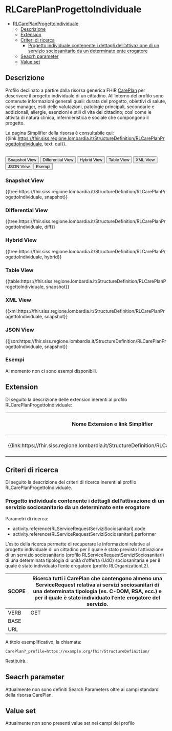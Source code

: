# RLCarePlanProgettoIndividuale

- [RLCarePlanProgettoIndividuale](#rlcareplanprogettoindividuale)
  - [Descrizione](#descrizione)
  - [Extension](#extension)
  - [Criteri di ricerca](#criteri-di-ricerca)
    - [Progetto individuale contenente i dettagli dell’attivazione di un servizio sociosanitario da un determinato ente erogatore](#progetto-individuale-contenente-i-dettagli-dellattivazione-di-un-servizio-sociosanitario-da-un-determinato-ente-erogatore)
  - [Seacrh parameter](#seacrh-parameter)
  - [Value set](#value-set)


## Descrizione

Profilo declinato a partire dalla risorsa generica FHIR [CarePlan](http://hl7.org/fhir/R4/careplan.html) per descrivere il progetto individuale di un cittadino. All’interno del profilo sono contenute informazioni generali quali: durata del progetto, obiettivi di salute, case manager, esiti delle valutazioni, patologie principali, secondarie e addizionali, allergie, esenzioni e stili di vita del cittadino; così come le attività di natura clinica, infermieristica e sociale che compongono il progetto. 

La pagina Simplifier della risorsa è consultabile qui: {{link:https://fhir.siss.regione.lombardia.it/StructureDefinition/RLCarePlanProgettoIndividuale, text: qui}}.

<br>
<div class="tab">
 <button class="tablinks active" onclick="openTab(event, 'Snapshot View')">Snapshot View</button>
  <button class="tablinks" onclick="openTab(event, 'Differential View')">Differential View</button>
  <button class="tablinks" onclick="openTab(event, 'Hybrid View')">Hybrid View</button>
   <button class="tablinks" onclick="openTab(event, 'Table View')">Table View</button>
   <button class="tablinks" onclick="openTab(event, 'XML View')">XML View</button>
  <button class="tablinks" onclick="openTab(event, 'JSON View')">JSON View</button>
  <button class="tablinks" onclick="openTab(event, 'Esempi')">Esempi</button>
</div>

<div id="Snapshot View" class="tabcontent" style="display:block">
  <h3>Snapshot View</h3>
{{tree:https://fhir.siss.regione.lombardia.it/StructureDefinition/RLCarePlanProgettoIndividuale, snapshot}}
</div>

<div id="Differential View" class="tabcontent">
  <h3>Differential View</h3>
{{tree:https://fhir.siss.regione.lombardia.it/StructureDefinition/RLCarePlanProgettoIndividuale, diff}}
</div>

<div id="Hybrid View" class="tabcontent">
  <h3>Hybrid View</h3>
{{tree:https://fhir.siss.regione.lombardia.it/StructureDefinition/RLCarePlanProgettoIndividuale, hybrid}}
</div>

<div id="Table View" class="tabcontent">
  <h3>Table View</h3>
{{table:https://fhir.siss.regione.lombardia.it/StructureDefinition/RLCarePlanProgettoIndividuale, snapshot}}
</div>

<div id="XML View" class="tabcontent">
  <h3>XML View</h3>
{{xml:https://fhir.siss.regione.lombardia.it/StructureDefinition/RLCarePlanProgettoIndividuale, snapshot}}
</div>

<div id="JSON View" class="tabcontent">
  <h3>JSON View</h3>
{{json:https://fhir.siss.regione.lombardia.it/StructureDefinition/RLCarePlanProgettoIndividuale, snapshot}}
</div>

<div id="Esempi" class="tabcontent">
  <h3>Esempi</h3>
Al momento non ci sono esempi disponibili.
<br>
</div>

<!-- ===================================================FINE SESSIONE=================================================== -->


## Extension
Di seguito la descrizione delle extension inerenti al profilo RLCarePlanProgettoIndividuale:

<table>
  <thead>
    <tr>
      <th>Nome Extension e link Simplifier</th>
      <th>Nome campo esteso</th>
      <th>Descrizione</th>
      <th>Contesto</th>
    </tr>
  </thead>
  <tbody>
    <tr>
      <td>
	  {{link:https://fhir.siss.regione.lombardia.it/StructureDefinition/RLCarePlanVersionePAI}}
      </td>
      <td>VersionePAI</td>
      <td>Versione del progetto individuale</td>
      <td>CarePlan</td>
    </tr>
  </tbody>
</table>


<!-- ===================================================FINE SESSIONE=================================================== -->

## Criteri di ricerca

Di seguito la descrizione dei criteri di ricerca inerenti al profilo RLCarePlanProgettoIndividuale.

###	Progetto individuale contenente i dettagli dell’attivazione di un servizio sociosanitario da un determinato ente erogatore

Parametri di ricerca:
- activity.reference(RLServiceRequestServiziSociosanitari).code
- activity.reference(RLServiceRequestServiziSociosanitari).performer

L’esito della ricerca permette di recuperare le informazioni relative al progetto individuale di un cittadino per il quale è stato previsto l’attivazione di un servizio sociosanitario (profilo RLServiceRequestServiziSociosanitari) di una determinata tipologia di unità d’offerta (UdO) sociosanitaria e per il quale è stato individuato l’ente erogatore (profilo RLOrganizationL2).

|     SCOPE    |     Ricerca tutti i CarePlan   che contengono almeno una ServiceRequest relativa ai servizi sociosanitari di   una determinata tipologia (es. C-DOM, RSA, ecc.) e per il quale è stato individuato   l’ente erogatore del servizio.     |
|---|---|
|     VERB    |     GET    |
|     BASE    |          |
|     URL    |          |

A titolo esemplificativo, la chiamata: 

    CarePlan?_profile=https://example.org/fhir/StructureDefinition/ 

Restituirà..

<!-- ===================================================FINE SESSIONE=================================================== -->

## Seacrh parameter

Attualmente non sono definiti Search Parameters oltre ai campi standard della risorsa CarePlan.

<!-- ===================================================FINE SESSIONE=================================================== -->

## Value set

Attualmente non sono presenti value set nei campi del profilo

<br>
